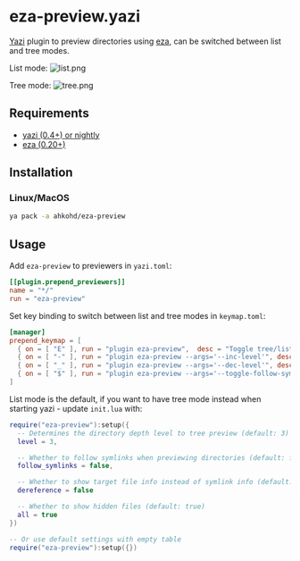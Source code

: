 # eza-preview.yazi

[Yazi](https://github.com/sxyazi/yazi) plugin to preview directories using [eza](https://github.com/eza-community/eza), can be switched between list and tree modes.

List mode:
![list.png](list.png)

Tree mode:
![tree.png](tree.png)

## Requirements

- [yazi (0.4+) or nightly](https://github.com/sxyazi/yazi)
- [eza (0.20+)](https://github.com/eza-community/eza)

## Installation

### Linux/MacOS

```sh
ya pack -a ahkohd/eza-preview
```

## Usage

Add `eza-preview` to previewers in `yazi.toml`:

```toml
[[plugin.prepend_previewers]]
name = "*/"
run = "eza-preview"
```

Set key binding to switch between list and tree modes in `keymap.toml`:

```toml
[manager]
prepend_keymap = [
  { on = [ "E" ], run = "plugin eza-preview",  desc = "Toggle tree/list dir preview" },
  { on = [ "-" ], run = "plugin eza-preview --args='--inc-level'", desc = "Increment tree level" },
  { on = [ "_" ], run = "plugin eza-preview --args='--dec-level'", desc = "Decrement tree level" },
  { on = [ "$" ], run = "plugin eza-preview --args='--toggle-follow-symlinks'", desc = "Toggle tree follow symlinks" },
]
```

List mode is the default, if you want to have tree mode instead when starting yazi - update `init.lua` with:

```lua
require("eza-preview"):setup({
  -- Determines the directory depth level to tree preview (default: 3)
  level = 3,

  -- Whether to follow symlinks when previewing directories (default: false)
  follow_symlinks = false,

  -- Whether to show target file info instead of symlink info (default: false)
  dereference = false

  -- Whether to show hidden files (default: true) 
  all = true
})

-- Or use default settings with empty table
require("eza-preview"):setup({})

```
